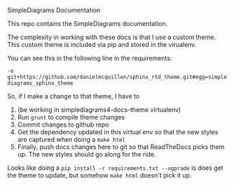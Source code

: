 SimpleDiagrams Documentation

This repo contains the SimpleDiagrams documentation. 

The complexity in working with these docs is that I use a custom theme. This custom theme is included via pip and stored in the virualenv.

You can see this in the following line in the requirements:

`-e git+https://github.com/danielmcquillen/sphinx_rtd_theme.git#egg=simplediagrams_sphinx_theme`

So, if I make a change to that theme, I have to
1. (be working in simplediagrams4-docs-theme virtualenv)
2. Run `grunt` to compile theme changes
3. Commit changes to github repo
4. Get the dependency updated in this virtual env so that the new styles are captured when doing a `make html`
5. Finally, push docs changes here to git so that ReadTheDocs picks them up. The new styles should go along for the ride.

Looks like doing a 
`pip install -r requirements.txt --ugprade` is does get the theme to update, but somehow `make html` doesn't pick it up.

 